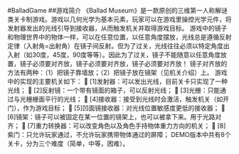 #BalladGame
##游戏简介
	《Ballad Museum》是一款原创的三维第一人称解谜类关卡制游戏。游戏以几何光学为基本元素，玩家可以在游戏里操控光学元件，将发射器发出的光线引导到接收器，从而触发机关并取得游戏目标。
	游戏中的镜子和物理世界中的物体一样，可以在任意位置，以任意角度摆放，光线总是遵循反射定律（入射角=出射角）在镜子间反射。但为了过关，光线往往必须以特定角度出入射（如30度，45度，90度等等）。因此为了过关，镜子不能随意以任意角度放置，镜子必须要对齐放，镜子必须要对齐放，镜子必须要对齐放！
	镜子对齐放的方法有两种：（1）把镜子靠墙放；（2）把镜子放在镜架（见机关介绍）上。
游戏中的实现的主要机关如下：
	[1]发射器：可以发出光线，目前关卡只实现了一种光线；
	[2]反射镜：一个带有镜面的箱子，可以反射光线；
	[3]光栅：只能通过与光栅栅面平行的光线；
	[4]接收器：接受到光线时会激活，触发机关（如开门），作为游戏目标；
	[5]凹面镜接收器：对光线位置敏感度更低的接收器；
	[6]镜架：镜子可以被固定在某一位置的镜架上，也可以被拿下来。用于光路对齐；
	[7]重力转换器：可以改变角色以及角色手持物体重力方向的机关；
	[8]紫门：只允许玩家通过，不允许玩家携带物体通过的屏障；
	DEMO版本中共有8个关卡，分为三个难度（简单，中等，困难）。

